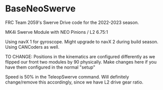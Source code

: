 # BaseNeoSwerve

FRC Team 2059's Swerve Drive code for the 2022-2023 season.

MK4i Swerve Module with NEO Pinions / L2 6.75:1

Using navX 1 for gyroscope. Might upgrade to navX 2 during build season.
Using CANCoders as well.

TO CHANGE:
Positions in the kinematics are configured differently as we flipped our front two modules by 90 physically. Make changes here if you have them configured in the normal "setup"

Speed is 50% in the TeleopSwerve command. Will definitely change/remove this accordingly, since we have L2 drive gear ratio.
